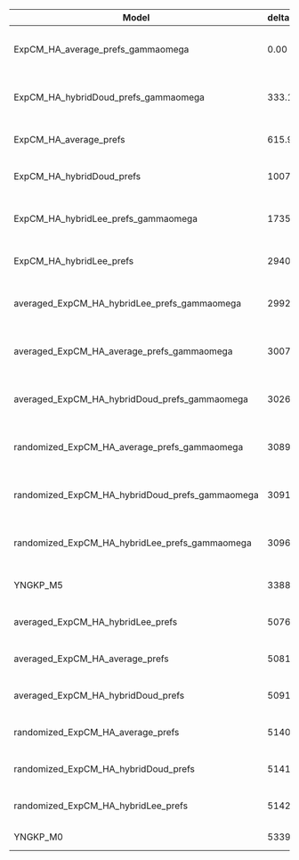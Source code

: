 | Model                                           | deltaAIC | LogLikelihood | nParams | ParamValues                                              |
|-------------------------------------------------|----------|---------------|---------|----------------------------------------------------------|
| ExpCM_HA_average_prefs_gammaomega               | 0.00     | -33258.45     | 7       | alpha_omega=1.45, beta=1.72, beta_omega=8.82, kappa=3.68 |
| ExpCM_HA_hybridDoud_prefs_gammaomega            | 333.14   | -33425.02     | 7       | alpha_omega=1.44, beta=1.29, beta_omega=9.27, kappa=3.58 |
| ExpCM_HA_average_prefs                          | 615.92   | -33567.41     | 6       | beta=1.75, kappa=3.37, omega=0.16                        |
| ExpCM_HA_hybridDoud_prefs                       | 1007.30  | -33763.10     | 6       | beta=1.33, kappa=3.31, omega=0.15                        |
| ExpCM_HA_hybridLee_prefs_gammaomega             | 1735.04  | -34125.97     | 7       | alpha_omega=0.80, beta=1.13, beta_omega=6.49, kappa=3.68 |
| ExpCM_HA_hybridLee_prefs                        | 2940.32  | -34729.61     | 6       | beta=1.22, kappa=3.37, omega=0.11                        |
| averaged_ExpCM_HA_hybridLee_prefs_gammaomega    | 2992.32  | -34754.61     | 7       | alpha_omega=0.56, beta=1.67, beta_omega=4.97, kappa=3.66 |
| averaged_ExpCM_HA_average_prefs_gammaomega      | 3007.16  | -34762.03     | 7       | alpha_omega=0.56, beta=1.36, beta_omega=5.01, kappa=3.66 |
| averaged_ExpCM_HA_hybridDoud_prefs_gammaomega   | 3026.66  | -34771.78     | 7       | alpha_omega=0.57, beta=1.02, beta_omega=5.14, kappa=3.66 |
| randomized_ExpCM_HA_average_prefs_gammaomega    | 3089.22  | -34803.06     | 7       | alpha_omega=0.58, beta=0.14, beta_omega=5.37, kappa=3.69 |
| randomized_ExpCM_HA_hybridDoud_prefs_gammaomega | 3091.70  | -34804.30     | 7       | alpha_omega=0.58, beta=0.10, beta_omega=5.33, kappa=3.68 |
| randomized_ExpCM_HA_hybridLee_prefs_gammaomega  | 3096.18  | -34806.54     | 7       | alpha_omega=0.59, beta=0.10, beta_omega=5.39, kappa=3.67 |
| YNGKP_M5                                        | 3388.38  | -34947.64     | 12      | alpha_omega=0.58, beta_omega=6.06, kappa=3.20            |
| averaged_ExpCM_HA_hybridLee_prefs               | 5076.62  | -35797.76     | 6       | beta=1.25, kappa=3.31, omega=0.09                        |
| averaged_ExpCM_HA_average_prefs                 | 5081.26  | -35800.08     | 6       | beta=1.01, kappa=3.33, omega=0.08                        |
| averaged_ExpCM_HA_hybridDoud_prefs              | 5091.04  | -35804.97     | 6       | beta=0.78, kappa=3.33, omega=0.08                        |
| randomized_ExpCM_HA_average_prefs               | 5140.56  | -35829.73     | 6       | beta=0.07, kappa=3.32, omega=0.09                        |
| randomized_ExpCM_HA_hybridDoud_prefs            | 5141.02  | -35829.96     | 6       | beta=0.05, kappa=3.33, omega=0.08                        |
| randomized_ExpCM_HA_hybridLee_prefs             | 5142.94  | -35830.92     | 6       | beta=0.05, kappa=3.32, omega=0.09                        |
| YNGKP_M0                                        | 5339.32  | -35924.11     | 11      | kappa=2.91, omega=0.07                                   |
